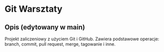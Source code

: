 # Git Warsztaty

## Opis (edytowany w main)
Projekt zaliczeniowy z użyciem Git i GitHub. Zawiera podstawowe operacje: branch, commit, pull request, merge, tagowanie i inne.